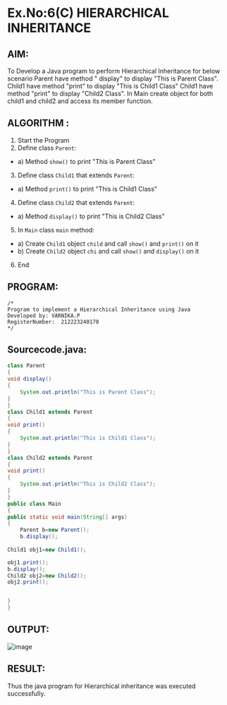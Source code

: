 # Ex.No:6(C)             HIERARCHICAL INHERITANCE 

## AIM:
  To Develop a Java program to perform Hierarchical Inheritance for below scenario Parent have method " display" to display "This is Parent Class". Child1 have method "print" to display "This is Child1 Class" Child1 have method "print" to display "Child2 Class". In Main create object for both child1 and child2 and access its member function.


## ALGORITHM :
1.  Start the Program
2.	Define class `Parent`:
-	a) Method `show()` to print "This is Parent Class"
3.	Define class `Child1` that extends `Parent`:
-	a) Method `print()` to print "This is Child1 Class"
4.	Define class `Child2` that extends `Parent`:
-	a) Method `display()` to print "This is Child2 Class"
5.	In `Main` class `main` method:
-	a) Create `Child1` object `child` and call `show()` and `print()` on it
-	b) Create `Child2` object `chi` and call `show()` and `display()` on it
6.	End




## PROGRAM:
 ```
/*
Program to implement a Hierarchical Inheritance using Java
Developed by: VARNIKA.P
RegisterNumber:  212223240170
*/
```

## Sourcecode.java:

```java
class Parent
{
void display()
{
    System.out.println("This is Parent Class");
}
}
class Child1 extends Parent
{
void print()
{
    System.out.println("This is Child1 Class");
}
}
class Child2 extends Parent
{
void print()
{
    System.out.println("This is Child2 Class");
}
}
public class Main
{
public static void main(String[] args)
{
    Parent b=new Parent();
    b.display();
    
Child1 obj1=new Child1();

obj1.print();
b.display();
Child2 obj2=new Child2();
obj2.print();


}
}
```





## OUTPUT:

![image](https://github.com/user-attachments/assets/7d102c33-fb6e-4e87-a710-93528f6794fc)


## RESULT:
Thus the java program for Hierarchical inheritance was executed successfully.






